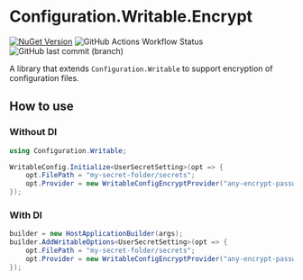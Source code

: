 # Configuration.Writable.Encrypt
[![NuGet Version](https://img.shields.io/nuget/v/Configuration.Writable?style=flat-square&logo=NuGet&color=0080CC)](https://www.nuget.org/packages/Configuration.Writable.Encrypt/) ![GitHub Actions Workflow Status](https://img.shields.io/github/actions/workflow/status/arika0093/Configuration.Writable/test.yaml?branch=main&label=Test&style=flat-square) ![GitHub last commit (branch)](https://img.shields.io/github/last-commit/arika0093/Configuration.Writable?style=flat-square)

A library that extends `Configuration.Writable` to support encryption of configuration files.

## How to use
### Without DI

```csharp
using Configuration.Writable;

WritableConfig.Initialize<UserSecretSetting>(opt => {
    opt.FilePath = "my-secret-folder/secrets";
    opt.Provider = new WritableConfigEncryptProvider("any-encrypt-password");
});
```

### With DI

```csharp
builder = new HostApplicationBuilder(args);
builder.AddWritableOptions<UserSecretSetting>(opt => {
    opt.FilePath = "my-secret-folder/secrets";
    opt.Provider = new WritableConfigEncryptProvider("any-encrypt-password");
});
```
